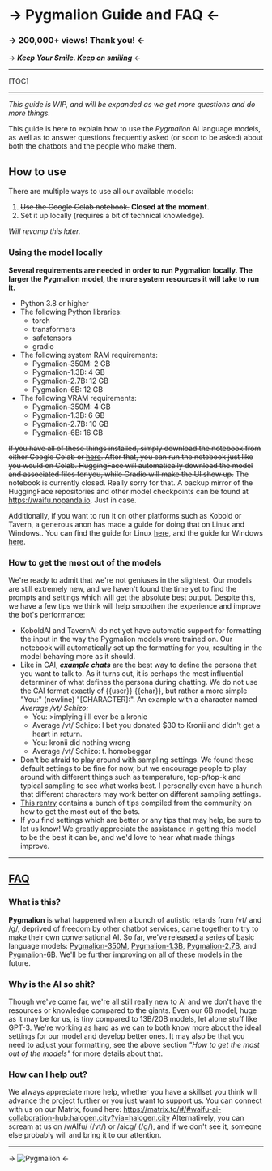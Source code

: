 # -> Pygmalion Guide and FAQ <-
### -> 200,000+ views! Thank you! <-
-> ***Keep Your Smile. Keep on smiling*** <-
___
[TOC]
___
*This guide is WIP, and will be expanded as we get more questions and do more things.*

This guide is here to explain how to use the *Pygmalion* AI language models, as well as to answer questions frequently asked (or soon to be asked) about both the chatbots and the people who make them.

## How to use
There are multiple ways to use all our available models:
1. ~~Use the Google Colab notebook.~~ **Closed at the moment.**
2. Set it up locally (requires a bit of technical knowledge).

*Will revamp this later.*

### Using the model locally
**Several requirements are needed in order to run Pygmalion locally. The larger the Pygmalion model, the more system resources it will take to run it.**
- Python 3.8 or higher
- The following Python libraries:
	- torch
	- transformers
	- safetensors
	- gradio
- The following system RAM requirements:
	- Pygmalion-350M: 2 GB
	- Pygmalion-1.3B: 4 GB
	- Pygmalion-2.7B: 12 GB
	- Pygmalion-6B: 12 GB
- The following VRAM requirements:
	- Pygmalion-350M: 4 GB
	- Pygmalion-1.3B: 6 GB
	- Pygmalion-2.7B: 10 GB
	- Pygmalion-6B: 16 GB

~~If you have all of these things installed, simply download the notebook from either Google Colab or [here](https://github.com/PygmalionAI/gradio-ui/blob/master/notebooks/GPU.ipynb). After that, you can run the notebook just like you would on Colab. HuggingFace will automatically download the model and associated files for you, while Gradio will make the UI show up.~~ The notebook is currently closed. Really sorry for that. A backup mirror of the HuggingFace repositories and other model checkpoints can be found at https://waifu.nopanda.io. Just in case.

Additionally, if you want to run it on other platforms such as Kobold or Tavern, a generous anon has made a guide for doing that on Linux and Windows.. You can find the guide for Linux [here](https://rentry.org/pygmalion-local), and the guide for Windows [here](https://rentry.org/Pyggymancy).

### How to get the most out of the models
We're ready to admit that we're not geniuses in the slightest. Our models are still extremely new, and we haven't found the time yet to find the prompts and settings which will get the absolute best output. Despite this, we have a few tips we think will help smoothen the experience and improve the bot's performance:
- KoboldAI and TavernAI do not yet have automatic support for formatting the input in the way the Pygmalion models were trained on. Our notebook will automatically set up the formatting for you, resulting in the model behaving more as it should.
- Like in CAI, ***example chats*** are the best way to define the persona that you want to talk to. As it turns out, it is perhaps the most influential determiner of what defines the persona during chatting. We do not use the CAI format exactly of {{user}} {{char}}, but rather a more simple "You:" (newline) "[CHARACTER]:". An example with a character named *Average /vt/ Schizo:*
  - You: >implying i'll ever be a kronie
  - Average /vt/ Schizo: I bet you donated $30 to Kronii and didn't get a heart in return.
  - You: kronii did nothing wrong
  - Average /vt/ Schizo: t. homobeggar
- Don't be afraid to play around with sampling settings. We found these default settings to be fine for now, but we encourage people to play around with different things such as temperature, top-p/top-k and typical sampling to see what works best. I personally even have a hunch that different characters may work better on different sampling settings.
- [This rentry](https://rentry.org/pygtips) contains a bunch of tips compiled from the community on how to get the most out of the bots.
- If you find settings which are better or any tips that may help, be sure to let us know! We greatly appreciate the assistance in getting this model to be the best it can be, and we'd love to hear what made things improve.
___
## [FAQ](https://www.youtube.com/watch?v=F1vggBwTJPk)

### What is this?
**Pygmalion** is what happened when a bunch of autistic retards from /vt/ and /g/, deprived of freedom by other chatbot services, came together to try to make their own conversational AI. So far, we've released a series of basic language models: [Pygmalion-350M](https://huggingface.co/PygmalionAI/pygmalion-350m), [Pygmalion-1.3B](https://huggingface.co/PygmalionAI/pygmalion-1.3b), [Pygmalion-2.7B](https://huggingface.co/PygmalionAI/pygmalion-2.7b), and [Pygmalion-6B](https://huggingface.co/PygmalionAI/pygmalion-6b). We'll be further improving on all of these models in the future.

### Why is the AI so shit?
Though we've come far, we're all still really new to AI and we don't have the resources or knowledge compared to the giants. Even our 6B model, huge as it may be for us, is tiny compared to 13B/20B models, let alone stuff like GPT-3. We're working as hard as we can to both know more about the ideal settings for our model and develop better ones. It may also be that you need to adjust your formatting, see the above section *"How to get the most out of the models"* for more details about that.

### How can I help out?
We always appreciate more help, whether you have a skillset you think will advance the project further or you just want to support us. You can connect with us on our Matrix, found here: https://matrix.to/#/#waifu-ai-collaboration-hub:halogen.city?via=halogen.city
Alternatively, you can scream at us on /wAIfu/ (/vt/) or /aicg/ (/g/), and if we don't see it, someone else probably will and bring it to our attention.
___
-> ![Pygmalion](https://files.catbox.moe/9hxwz4.jpg) <-